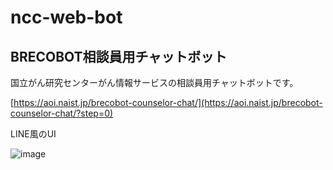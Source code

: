 # ncc-web-bot

## BRECOBOT相談員用チャットボット

国立がん研究センターがん情報サービスの相談員用チャットボットです。

[https://aoi.naist.jp/brecobot-counselor-chat/](https://aoi.naist.jp/brecobot-counselor-chat/?step=0)

LINE風のUI

![image](https://github.com/user-attachments/assets/bcf721e4-5b91-48a6-ad9b-8d6b6d8c21c7)
